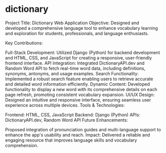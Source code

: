 # dictionary
Project Title: Dictionary Web Application
Objective: Designed and developed a comprehensive language tool to enhance vocabulary learning and exploration for students, professionals, and language enthusiasts.

Key Contributions:

Full-Stack Development: Utilized Django (Python) for backend development and HTML, CSS, and JavaScript for creating a responsive, user-friendly frontend interface.
API Integration: Integrated DictionaryAPI.dev and Random Word API to fetch real-time word data, including definitions, synonyms, antonyms, and usage examples.
Search Functionality: Implemented a robust search feature enabling users to retrieve accurate and detailed word information efficiently.
Dynamic Content: Developed functionality to display a new word with its comprehensive details on each page refresh, promoting consistent vocabulary expansion.
UI/UX Design: Designed an intuitive and responsive interface, ensuring seamless user experience across multiple devices.
Tools & Technologies:

Frontend: HTML, CSS, JavaScript
Backend: Django (Python)
APIs: DictionaryAPI.dev, Random Word API
Future Enhancements:

Proposed integration of pronunciation guides and multi-language support to enhance the app's usability and reach.
Impact: Delivered a reliable and engaging resource that improves language skills and vocabulary comprehension.
